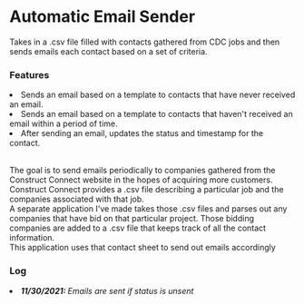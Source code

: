 <h1>Automatic Email Sender</h1>
<p>Takes in a .csv file filled with contacts gathered from CDC jobs and then sends emails each contact based on a set of criteria.</p>
<h3>Features</h3>
    <li>Sends an email based on a template to contacts that have never received an email.</li>
    <li>Sends an email based on a template to contacts that haven't received an email within a period of time.</li>
    <li>After sending an email, updates the status and timestamp for the contact.</li>
    <p><br>The goal is to send emails periodically to companies gathered from the Construct Connect website in the hopes of acquiring more customers.<br> 
    Construct Connect provides a .csv file describing a particular job and the companies associated with that job.<br>
    A separate application I've made takes those .csv files and parses out any companies that have bid on that particular project. Those bidding companies are added to a .csv file that keeps track of all the contact information.<br>
    This application uses that contact sheet to send out emails accordingly
<h3>Log</h3>
    <li><i><b>11/30/2021: </b>Emails are sent if status is unsent</i></li>
